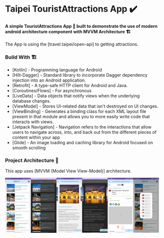 # Taipei TouristAttractions App ✔️

#### A simple TouristAttractions App 📱 built to demonstrate the use of modern android architecture component with MVVM Architecture 🏗

The App is using the [travel.taipei/open-api] to getting attractions.

### Build With 🏗️
- [Kotlin] - Programming language for Android
- [Hilt-Dagger] - Standard library to incorporate Dagger dependency injection into an Android application.
- [Retrofit] -  A type-safe HTTP client for Android and Java.
- [Coroutines/Flows] - For asynchronous
- [LiveData] - Data objects that notify views when the underlying database changes.
- [ViewModel] - Stores UI-related data that isn't destroyed on UI changes.
- [ViewBinding] - Generates a binding class for each XML layout file present in that module and allows you to more easily write code that interacts with views.
- [Jetpack Navigation] - Navigation refers to the interactions that allow users to navigate across, into, and back out from the different pieces of content within your app
- [Glide] - An image loading and caching library for Android focused on smooth scrolling

### Project Architecture 🗼

This app uses [MVVM (Model View View-Model)] architecture.

![alt text](https://github.com/dtoanng/taipeitour-kotlin-mvvm-livedata-retrofit-coroutines-databinding-project/blob/main/taipeitour.jpg)
